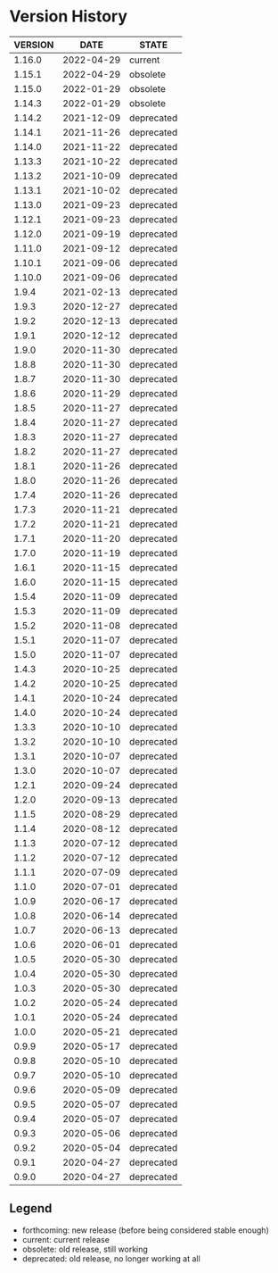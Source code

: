 
Version History
===============

| VERSION | DATE       | STATE       |
| ------- | ---------- | ----------- |
| 1.16.0  | 2022-04-29 | current     |
| 1.15.1  | 2022-04-29 | obsolete    |
| 1.15.0  | 2022-01-29 | obsolete    |
| 1.14.3  | 2022-01-29 | obsolete    |
| 1.14.2  | 2021-12-09 | deprecated  |
| 1.14.1  | 2021-11-26 | deprecated  |
| 1.14.0  | 2021-11-22 | deprecated  |
| 1.13.3  | 2021-10-22 | deprecated  |
| 1.13.2  | 2021-10-09 | deprecated  |
| 1.13.1  | 2021-10-02 | deprecated  |
| 1.13.0  | 2021-09-23 | deprecated  |
| 1.12.1  | 2021-09-23 | deprecated  |
| 1.12.0  | 2021-09-19 | deprecated  |
| 1.11.0  | 2021-09-12 | deprecated  |
| 1.10.1  | 2021-09-06 | deprecated  |
| 1.10.0  | 2021-09-06 | deprecated  |
| 1.9.4   | 2021-02-13 | deprecated  |
| 1.9.3   | 2020-12-27 | deprecated  |
| 1.9.2   | 2020-12-13 | deprecated  |
| 1.9.1   | 2020-12-12 | deprecated  |
| 1.9.0   | 2020-11-30 | deprecated  |
| 1.8.8   | 2020-11-30 | deprecated  |
| 1.8.7   | 2020-11-30 | deprecated  |
| 1.8.6   | 2020-11-29 | deprecated  |
| 1.8.5   | 2020-11-27 | deprecated  |
| 1.8.4   | 2020-11-27 | deprecated  |
| 1.8.3   | 2020-11-27 | deprecated  |
| 1.8.2   | 2020-11-27 | deprecated  |
| 1.8.1   | 2020-11-26 | deprecated  |
| 1.8.0   | 2020-11-26 | deprecated  |
| 1.7.4   | 2020-11-26 | deprecated  |
| 1.7.3   | 2020-11-21 | deprecated  |
| 1.7.2   | 2020-11-21 | deprecated  |
| 1.7.1   | 2020-11-20 | deprecated  |
| 1.7.0   | 2020-11-19 | deprecated  |
| 1.6.1   | 2020-11-15 | deprecated  |
| 1.6.0   | 2020-11-15 | deprecated  |
| 1.5.4   | 2020-11-09 | deprecated  |
| 1.5.3   | 2020-11-09 | deprecated  |
| 1.5.2   | 2020-11-08 | deprecated  |
| 1.5.1   | 2020-11-07 | deprecated  |
| 1.5.0   | 2020-11-07 | deprecated  |
| 1.4.3   | 2020-10-25 | deprecated  |
| 1.4.2   | 2020-10-25 | deprecated  |
| 1.4.1   | 2020-10-24 | deprecated  |
| 1.4.0   | 2020-10-24 | deprecated  |
| 1.3.3   | 2020-10-10 | deprecated  |
| 1.3.2   | 2020-10-10 | deprecated  |
| 1.3.1   | 2020-10-07 | deprecated  |
| 1.3.0   | 2020-10-07 | deprecated  |
| 1.2.1   | 2020-09-24 | deprecated  |
| 1.2.0   | 2020-09-13 | deprecated  |
| 1.1.5   | 2020-08-29 | deprecated  |
| 1.1.4   | 2020-08-12 | deprecated  |
| 1.1.3   | 2020-07-12 | deprecated  |
| 1.1.2   | 2020-07-12 | deprecated  |
| 1.1.1   | 2020-07-09 | deprecated  |
| 1.1.0   | 2020-07-01 | deprecated  |
| 1.0.9   | 2020-06-17 | deprecated  |
| 1.0.8   | 2020-06-14 | deprecated  |
| 1.0.7   | 2020-06-13 | deprecated  |
| 1.0.6   | 2020-06-01 | deprecated  |
| 1.0.5   | 2020-05-30 | deprecated  |
| 1.0.4   | 2020-05-30 | deprecated  |
| 1.0.3   | 2020-05-30 | deprecated  |
| 1.0.2   | 2020-05-24 | deprecated  |
| 1.0.1   | 2020-05-24 | deprecated  |
| 1.0.0   | 2020-05-21 | deprecated  |
| 0.9.9   | 2020-05-17 | deprecated  |
| 0.9.8   | 2020-05-10 | deprecated  |
| 0.9.7   | 2020-05-10 | deprecated  |
| 0.9.6   | 2020-05-09 | deprecated  |
| 0.9.5   | 2020-05-07 | deprecated  |
| 0.9.4   | 2020-05-07 | deprecated  |
| 0.9.3   | 2020-05-06 | deprecated  |
| 0.9.2   | 2020-05-04 | deprecated  |
| 0.9.1   | 2020-04-27 | deprecated  |
| 0.9.0   | 2020-04-27 | deprecated  |

Legend
------

- forthcoming: new release (before being considered stable enough)
- current:     current release
- obsolete:    old release, still working
- deprecated:  old release, no longer working at all

